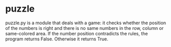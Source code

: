 # puzzle
puzzle.py is a module that deals with a game: it checks whether the position of the numbers is right and there is no same numbers in the row, column or same-colored area. 
If the number position contradicts the rules, the program returns False. Otherwise it returns True.

